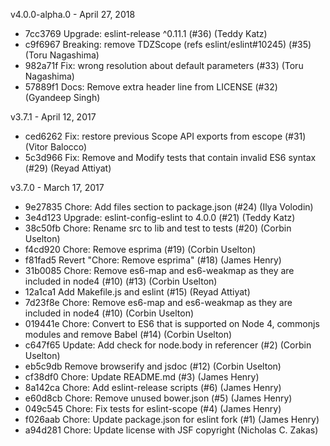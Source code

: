 v4.0.0-alpha.0 - April 27, 2018

* 7cc3769 Upgrade: eslint-release ^0.11.1 (#36) (Teddy Katz)
* c9f6967 Breaking: remove TDZScope (refs eslint/eslint#10245) (#35) (Toru Nagashima)
* 982a71f Fix: wrong resolution about default parameters (#33) (Toru Nagashima)
* 57889f1 Docs: Remove extra header line from LICENSE (#32) (Gyandeep Singh)

v3.7.1 - April 12, 2017

* ced6262 Fix: restore previous Scope API exports from escope (#31) (Vitor Balocco)
* 5c3d966 Fix: Remove and Modify tests that contain invalid ES6 syntax (#29) (Reyad Attiyat)

v3.7.0 - March 17, 2017

* 9e27835 Chore: Add files section to package.json (#24) (Ilya Volodin)
* 3e4d123 Upgrade: eslint-config-eslint to 4.0.0 (#21) (Teddy Katz)
* 38c50fb Chore: Rename src to lib and test to tests (#20) (Corbin Uselton)
* f4cd920 Chore: Remove esprima (#19) (Corbin Uselton)
* f81fad5 Revert "Chore: Remove esprima" (#18) (James Henry)
* 31b0085 Chore: Remove es6-map and es6-weakmap as they are included in node4 (#10) (#13) (Corbin Uselton)
* 12a1ca1 Add Makefile.js and eslint (#15) (Reyad Attiyat)
* 7d23f8e Chore: Remove es6-map and es6-weakmap as they are included in node4 (#10) (Corbin Uselton)
* 019441e Chore: Convert to ES6 that is supported on Node 4, commonjs modules and remove Babel (#14) (Corbin Uselton)
* c647f65 Update: Add check for node.body in referencer (#2) (Corbin Uselton)
* eb5c9db Remove browserify and jsdoc (#12) (Corbin Uselton)
* cf38df0 Chore: Update README.md (#3) (James Henry)
* 8a142ca Chore: Add eslint-release scripts (#6) (James Henry)
* e60d8cb Chore: Remove unused bower.json (#5) (James Henry)
* 049c545 Chore: Fix tests for eslint-scope (#4) (James Henry)
* f026aab Chore: Update package.json for eslint fork (#1) (James Henry)
* a94d281 Chore: Update license with JSF copyright (Nicholas C. Zakas)

